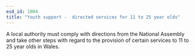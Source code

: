 ```yaml
---
esd_id: 1004
title: "Youth support -  directed services for 11 to 25 year olds"
---
```


A local authority must comply with directions from the National Assembly and take other steps with regard to the provision of certain services to 11 to 25 year olds in Wales.

